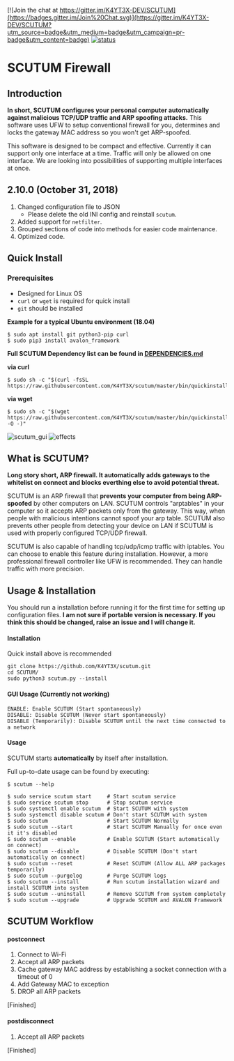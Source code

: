[![Join the chat at https://gitter.im/K4YT3X-DEV/SCUTUM](https://badges.gitter.im/Join%20Chat.svg)](https://gitter.im/K4YT3X-DEV/SCUTUM?utm_source=badge&utm_medium=badge&utm_campaign=pr-badge&utm_content=badge)
[![status](https://travis-ci.org/K4YT3X/scutum.svg)](https://travis-ci.org/K4YT3X/scutum)

# SCUTUM Firewall

## Introduction

**In short, SCUTUM configures your personal computer automatically against malicious TCP/UDP traffic and ARP spoofing attacks.** This software uses UFW to setup conventional firewall for you, determines and locks the gateway MAC address so you won't get ARP-spoofed.

This software is designed to be compact and effective. Currently it can support only one interface at a time. Traffic will only be allowed on one interface. We are looking into possibilities of supporting multiple interfaces at once.

## 2.10.0 (October 31, 2018)

1. Changed configuration file to JSON
   - Please delete the old INI config and reinstall `scutum`.
1. Added support for `netfilter`.
1. Grouped sections of code into methods for easier code maintenance.
1. Optimized code.

## Quick Install

### Prerequisites

* Designed for Linux OS
* `curl` or `wget` is required for quick install
* `git` should be installed

**Example for a typical Ubuntu environment (18.04)**
```
$ sudo apt install git python3-pip curl
$ sudo pip3 install avalon_framework
```

**Full SCUTUM Dependency list can be found in [DEPENDENCIES.md](https://github.com/K4YT3X/scutum/blob/master/README.md)**

**via curl**

```
$ sudo sh -c "$(curl -fsSL https://raw.githubusercontent.com/K4YT3X/scutum/master/bin/quickinstall.sh)"
```

**via wget**

```
$ sudo sh -c "$(wget https://raw.githubusercontent.com/K4YT3X/scutum/master/bin/quickinstall.sh -O -)"
```

![scutum_gui](https://user-images.githubusercontent.com/21986859/29802954-bb3475f2-8c46-11e7-8c21-efae476ac5a6.png)
![effects](https://user-images.githubusercontent.com/21986859/44294941-86b5da80-a26d-11e8-9ed1-f67171a3f4d2.png)

## What is SCUTUM?

**Long story short, ARP firewall. It automatically adds gateways to the whitelist on connect and blocks everthing else to avoid potential threat.**

SCUTUM is an ARP firewall that **prevents your computer from being ARP-spoofed** by other computers on LAN. SCUTUM controls "arptables" in your computer so it accepts ARP packets only from the gateway. This way, when people with malicious intentions cannot spoof your arp table. SCUTUM also prevents other people from detecting your device on LAN if SCUTUM is used with properly configured TCP/UDP firewall.

SCUTUM is also capable of handling tcp/udp/icmp traffic with iptables. You can choose to enable this feature during installation. However, a more professional firewall controller like UFW is recommended. They can handle traffic with more precision.

## Usage & Installation

You should run a installation before running it for the first time for setting up configuration files. 
<b>I am not sure if portable version is necessary. If you think this should be changed, raise an issue and I will change it.</b>

#### Installation

Quick install above is recommended

```
git clone https://github.com/K4YT3X/scutum.git
cd SCUTUM/
sudo python3 scutum.py --install
```

#### GUI Usage (Currently not working)

```
ENABLE: Enable SCUTUM (Start spontaneously)
DISABLE: Disable SCUTUM (Never start spontaneously)
DISABLE (Temporarily): Disable SCUTUM until the next time connected to a network
```

#### Usage

SCUTUM starts **automatically** by itself after installation.

Full up-to-date usage can be found by executing:
```
$ scutum --help
```
```
$ sudo service scutum start     # Start scutum service
$ sudo service scutum stop      # Stop scutum service
$ sudo systemctl enable scutum  # Start SCUTUM with system
$ sudo systemctl disable scutum # Don't start SCUTUM with system
$ sudo scutum                   # Start SCUTUM Normally
$ sudo scutum --start           # Start SCUTUM Manually for once even it it's disabled
$ sudo scutum --enable          # Enable SCUTUM (Start automatically on connect)
$ sudo scutum --disable         # Disable SCUTUM (Don't start automatically on connect)
$ sudo scutum --reset           # Reset SCUTUM (Allow ALL ARP packages temporarily)
$ sudo scutum --purgelog        # Purge SCUTUM logs
$ sudo scutum --install         # Run scutum installation wizard and install SCUTUM into system
$ sudo scutum --uninstall       # Remove SCUTUM from system completely 
$ sudo scutum --upgrade         # Upgrade SCUTUM and AVALON Framework
```

## SCUTUM Workflow

#### postconnect

1. Connect to Wi-Fi
2. Accept all ARP packets
3. Cache gateway MAC address by establishing a socket connection with a timeout of 0
4. Add Gateway MAC to exception
5. DROP all ARP packets

[Finished]

#### postdisconnect

1. Accept all ARP packets

[Finished]
